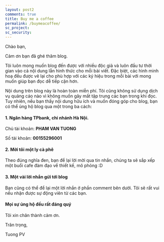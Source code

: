 ```yaml
---
layout: post2
comments: true
title: Buy me a coffee 
permalink: /buymeacoffee/
sc_project: 
sc_security: 
---
```


<!-- sc_project: 11381212
sc_security: 1b751a0b
 -->
Chào bạn,

Cảm ơn bạn đã ghé thăm blog.

Tôi luôn mong muốn blog đến được với nhiều độc giả và luôn đầu tư thời gian vào cả nội dung lẫn hình thức cho mỗi bài viết. Đặc biệt, các hình minh hoạ đều được vẽ lại cho phù hợp với các ký hiệu trong mỗi bài với mong muốn giúp bạn đọc dễ tiếp cận hơn. 

<!-- **Gần đây, tôi có tạo thêm một trang web giúp các bạn học và thực hành code Python cho các vấn đề liên quan trực tiếp đến Machine Learning. Hiện đang ở mức cơ bản. Bạn có thể tạo tài khoản và học tại đây: [https://fundaml.com](https://fundaml.com).** -->

Nội dung trên blog này là hoàn toàn miễn phí. Tôi cũng không sử dụng dịch vụ quảng cáo nào vì không muốn gây mất tập trung các bạn trong khi đọc. Tuy nhiên, nếu bạn thấy nội dung hữu ích và muốn đóng góp cho blog, bạn có thể ủng hộ blog qua một trong ba cách:

#### 1. Ngân hàng TPbank, chi nhánh Hà Nội. 
<!-- (Khi chuyển các bạn vui lòng kèm trong ghi chú/mục đích chuyển từ khóa: **machinelearning**) -->

Chủ tài khoản: **PHAM VAN TUONG**

Số tài khoản: **00155296001**

#### 2. Mời tôi một ly cà phê
Theo đúng nghĩa đen, bạn để lại lời mời qua tin nhắn, chúng ta sẽ sắp xếp một buổi cafe đàm đạo về thiết kế, mô phỏng :D

#### 3. Một vài lời nhắn gửi tới blog 
Bạn cũng có thể để lại một lời nhắn ở phần comment bên dưới. Tôi sẽ rất vui nếu nhận được sự động viên từ các bạn. 

<!-- #### [Bạn đọc cũng có thể xem các reviews và review cho blog tại đây.](https://www.facebook.com/pg/machinelearningbasicvn/reviews/) -->

####  Mọi sự ủng hộ đều rất đáng quý

Tôi xin chân thành cảm ơn. 

Trân trọng,

Tuong PV

